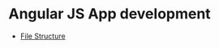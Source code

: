# Angular JS App development #

* [File Structure ](http://briantford.com/blog/huuuuuge-angular-apps)
